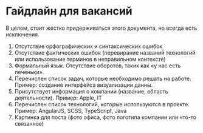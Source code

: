 # Гайдлайн для вакансий

В целом, стоит жестко придерживаться этого документа, но всегда есть исключения.

1. Отсутствие орфографических и синтаксических ошибок
2. Отсутствие фактических ошибок (перевирание названий технологий или использование терминов  в неправильном контексте)
3. Формальный язык. Отсутствие оборотов, таких как «у нас есть печеньки».
3. Перечислен список задач, которые необходимо решать на работе. Пример: создание интерфейса визуализации данны.
4. Присутствует информация о компании (название, область деятельности). Пример: Apple, IT
5. Перечислен список технологий, которые используются в проекте. Пример: AngularJS, SCSS, TypeScript, Java
6. Картинка для поста (фото офиса, фото логотипа компании или что-то связанное)
